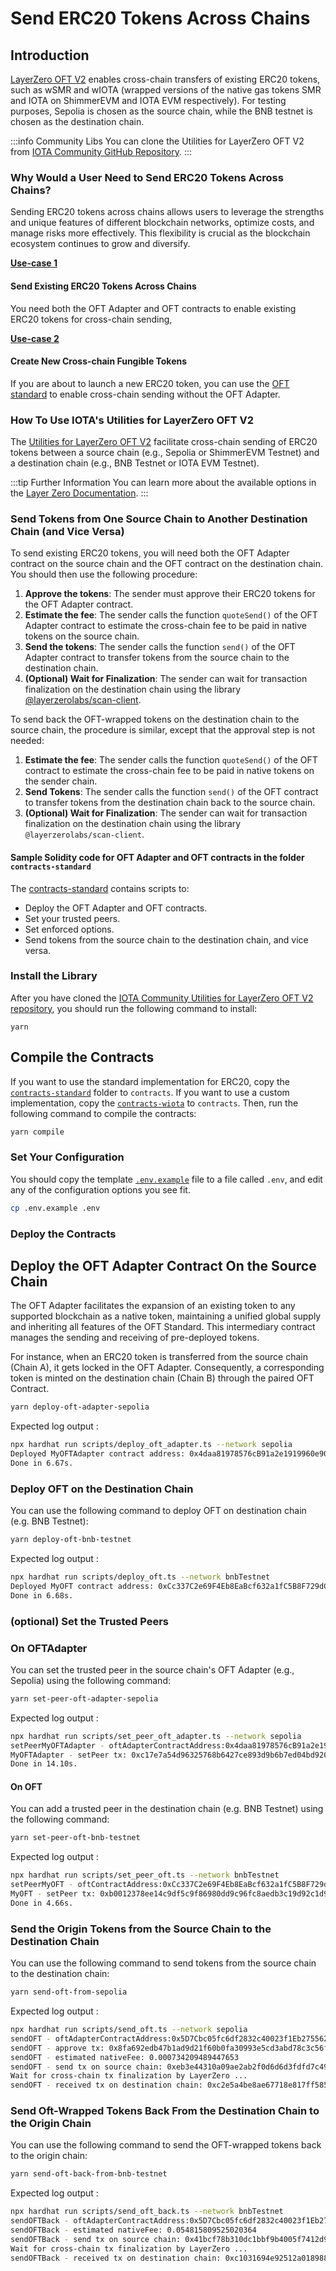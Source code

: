 # Send ERC20 Tokens Across Chains

## Introduction

[LayerZero OFT V2](https://docs.layerzero.network/v2) enables cross-chain transfers of existing ERC20 tokens, such as wSMR and wIOTA (wrapped versions of the native gas tokens SMR and IOTA on ShimmerEVM and IOTA EVM respectively). For testing purposes, Sepolia is chosen as the source chain, while the BNB testnet is chosen as the destination chain.

:::info Community Libs
You can clone the Utilities for LayerZero OFT V2 from [IOTA Community GitHub Repository](https://github.com/iota-community/layerzero-oft-v2-utils).
:::

### Why Would a User Need to Send ERC20 Tokens Across Chains?

Sending ERC20 tokens across chains allows users to leverage the strengths and unique features of different blockchain networks, optimize costs, and manage risks more effectively. This flexibility is crucial as the blockchain ecosystem continues to grow and diversify.

[**Use-case 1**](https://docs.layerzero.network/v2/developers/evm/oft/adapter)

#### Send Existing ERC20 Tokens Across Chains

You need both the OFT Adapter and OFT contracts to enable existing ERC20 tokens for cross-chain sending, 

[**Use-case 2**](https://docs.layerzero.network/v2/developers/evm/oft/quickstart)

#### Create New Cross-chain Fungible Tokens

If you are about to launch a new ERC20 token, you can use the [OFT standard](https://docs.layerzero.network/v2/developers/evm/oft/quickstart)  to enable cross-chain sending without the OFT Adapter.

### How To Use IOTA's Utilities for LayerZero OFT V2

The [Utilities for LayerZero OFT V2](https://github.com/iota-community/layerzero-oft-v2-utils) facilitate cross-chain sending of ERC20 tokens between a source chain (e.g., Sepolia or ShimmerEVM Testnet) and a destination chain (e.g., BNB Testnet or IOTA EVM Testnet).

:::tip Further Information
You can learn more about the available options in the [Layer Zero Documentation](https://docs.layerzero.network/v2/developers/evm/gas-settings/options#option-types.).
:::

### Send Tokens from One Source Chain to Another Destination Chain (and Vice Versa)

To send existing ERC20 tokens, you will need both the OFT Adapter contract on the source chain and the OFT contract on the destination chain. You should then use the following procedure:

1. **Approve the tokens**: The sender must approve their ERC20 tokens for the OFT Adapter contract.
2. **Estimate the fee**: The sender calls the function `quoteSend()` of the OFT Adapter contract to estimate the cross-chain fee to be paid in native tokens on the source chain.
3. **Send the tokens**: The sender calls the function `send()` of the OFT Adapter contract to transfer tokens from the source chain to the destination chain.
4. **(Optional) Wait for Finalization**: The sender can wait for transaction finalization on the destination chain using the library [@layerzerolabs/scan-client](https://www.npmjs.com/package/@layerzerolabs/scan-client#example-usage).

To send back the OFT-wrapped tokens on the destination chain to the source chain, the procedure is similar, except that the approval step is not needed:

1. **Estimate the fee**: The sender calls the function `quoteSend()` of the OFT contract to estimate the cross-chain fee to be paid in native tokens on the sender chain.
2. **Send Tokens**: The sender calls the function `send()` of the OFT contract to transfer tokens from the destination chain back to the source chain.
3. **(Optional) Wait for Finalization**: The sender can wait for transaction finalization on the destination chain using the library `@layerzerolabs/scan-client`.



#### Sample Solidity code for OFT Adapter and OFT contracts in the folder `contracts-standard`
The [contracts-standard](https://github.com/iota-community/layerzero-oft-v2-utils/tree/main/contracts-standard) contains scripts to:
- Deploy the OFT Adapter and OFT contracts.
- Set your trusted peers.
- Set enforced options.
- Send tokens from the source chain to the destination chain, and vice versa.

### Install the Library

After you have cloned the [IOTA Community Utilities for LayerZero OFT V2 repository](https://github.com/iota-community/layerzero-oft-v2-utils/tree/main), you should run the following command to install:

```
yarn
```

## Compile the Contracts

If you want to use the standard implementation for ERC20, copy the [`contracts-standard`](https://github.com/iota-community/layerzero-oft-v2-utils/tree/main/contracts-standard) folder to `contracts`. If you want to use a custom implementation, copy the  [`contracts-wiota`](https://github.com/iota-community/layerzero-oft-v2-utils/tree/main/contracts-wiota) to `contracts`. Then, run the following command to compile the contracts:

```bash
yarn compile
``` 

### Set Your Configuration

You should copy the template [`.env.example`](https://github.com/iota-community/layerzero-oft-v2-utils/blob/main/.env.example) file to a file called `.env`, and edit any of the configuration options you see fit.

```bash
cp .env.example .env
```

### Deploy the Contracts

## Deploy the OFT Adapter Contract On the Source Chain

The OFT Adapter facilitates the expansion of an existing token to any supported blockchain as a native token, maintaining a unified global supply and inheriting all features of the OFT Standard. This intermediary contract manages the sending and receiving of pre-deployed tokens.

For instance, when an ERC20 token is transferred from the source chain (Chain A), it gets locked in the OFT Adapter. Consequently, a corresponding token is minted on the destination chain (Chain B) through the paired OFT Contract.

```bash
yarn deploy-oft-adapter-sepolia
```


Expected log output :

```bash
npx hardhat run scripts/deploy_oft_adapter.ts --network sepolia
Deployed MyOFTAdapter contract address: 0x4daa81978576cB91a2e1919960e90e46c2a6D586
Done in 6.67s.
```

### Deploy OFT on the Destination Chain

You can use the following command to deploy OFT on destination chain (e.g. BNB Testnet):

```bash
yarn deploy-oft-bnb-testnet
``` 

Expected log output :

```bash
npx hardhat run scripts/deploy_oft.ts --network bnbTestnet
Deployed MyOFT contract address: 0xCc337C2e69F4Eb8EaBcf632a1fC5B8F729dC47F1
Done in 6.68s.
```

### (optional) Set the Trusted Peers

### On OFTAdapter

You can set the trusted peer in the source chain's OFT Adapter (e.g., Sepolia) using the following command:

```bash
yarn set-peer-oft-adapter-sepolia
```

Expected log output :

```bash
npx hardhat run scripts/set_peer_oft_adapter.ts --network sepolia
setPeerMyOFTAdapter - oftAdapterContractAddress:0x4daa81978576cB91a2e1919960e90e46c2a6D586, lzEndpointIdOnDestChain:40102, oftContractAddress:0xCc337C2e69F4Eb8EaBcf632a1fC5B8F729dC47F1
MyOFTAdapter - setPeer tx: 0xc17e7a54d96325768b6427ce893d9b6b7ed04bd920089b63a3f96c005073e9c2
Done in 14.10s.
```

#### On OFT

You can add a trusted peer in the destination chain (e.g. BNB Testnet) using the following command:

```bash
yarn set-peer-oft-bnb-testnet
```

Expected log output :

```bash
npx hardhat run scripts/set_peer_oft.ts --network bnbTestnet
setPeerMyOFT - oftContractAddress:0xCc337C2e69F4Eb8EaBcf632a1fC5B8F729dC47F1, lzEndpointIdOnSrcChain:40161, oftAdapterContractAddress:0x4daa81978576cB91a2e1919960e90e46c2a6D586
MyOFT - setPeer tx: 0xb0012378ee14c9df5c9f86980dd9c96fc8aedb3c19d92c1d91a4259f3981ac35
Done in 4.66s.
```

### Send the Origin Tokens from the Source Chain to the Destination Chain


You can use the following command to send tokens from the source chain to the destination chain:

```bash
yarn send-oft-from-sepolia
```

Expected log output :

```bash
npx hardhat run scripts/send_oft.ts --network sepolia
sendOFT - oftAdapterContractAddress:0x5D7Cbc05fc6df2832c40023f1Eb2755628C51D81, oftContractAddress:0x075e512E25b45a3EaF8b432220F0Ca8D4e3c6a58, lzEndpointIdOnSrcChain:40161, lzEndpointIdOnDestChain:40102, gasDropInWeiOnDestChain:1000000000000000, executorLzReceiveOptionMaxGas:200000, receivingAccountAddress:0x5e812d3128D8fD7CEac08CEca1Cd879E76a6E028, sender: 0x57a4bd139fb673d364a6f12df9177a3f686625f3, amount:2
sendOFT - approve tx: 0x8fa692edb47b1ad9d21f60b0fa30993e5cd3abd78c3c56fb4f38db5f9b8ac369
sendOFT - estimated nativeFee: 0.000734209489447653
sendOFT - send tx on source chain: 0xeb3e44310a09ae2ab2f0d6d6d3fdfd7c490f8ac536bb20a5e16999b23232ef67
Wait for cross-chain tx finalization by LayerZero ...
sendOFT - received tx on destination chain: 0xc2e5a4be8ae67718e817ff585a32765e393835880068f408fd7724667a25a46c
```


### Send Oft-Wrapped Tokens Back From the Destination Chain to the Origin Chain

You can use the following command to send the OFT-wrapped tokens back to the origin chain:


```bash
yarn send-oft-back-from-bnb-testnet
```

Expected log output :

```bash
npx hardhat run scripts/send_oft_back.ts --network bnbTestnet
sendOFTBack - oftAdapterContractAddress:0x5D7Cbc05fc6df2832c40023f1Eb2755628C51D81, oftContractAddress:0x075e512E25b45a3EaF8b432220F0Ca8D4e3c6a58, lzEndpointIdOnSrcChain:40161, lzEndpointIdOnDestChain:40102, gasDropInWeiOnDestChain:1000000000000000, executorLzReceiveOptionMaxGas:200000, receivingAccountAddress:0x57A4bD139Fb673D364A6f12Df9177A3f686625F3, sender: 0x5e812d3128D8fD7CEac08CEca1Cd879E76a6E028, amount:2
sendOFTBack - estimated nativeFee: 0.054815809525020364
sendOFTBack - send tx on source chain: 0x41bcf78b310dc1bbf9b4005f7412d995011c7815ad5af9cc26b37370e75bbfeb
Wait for cross-chain tx finalization by LayerZero ...
sendOFTBack - received tx on destination chain: 0xc1031694e92512a0189885ad6419e33196a65b8ae56baa9d555be8686d6d42fe
```